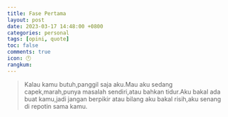 ```yaml
---
title: Fase Pertama
layout: post
date: 2023-03-17 14:48:00 +0800
categories: personal
tags: [opini, quote]
toc: false
comments: true
icon: 🕛
rangkum: 
---
```


> Kalau kamu butuh,panggil saja aku.Mau aku sedang capek,marah,punya masalah sendiri,atau bahkan tidur.Aku bakal ada buat kamu,jadi jangan berpikir atau bilang aku bakal risih,aku senang di repotin sama kamu.